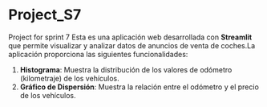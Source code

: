 # Project_S7
Project for sprint 7
Esta es una aplicación web desarrollada con **Streamlit** que permite visualizar y analizar datos de anuncios de venta de coches.La aplicación proporciona las siguientes funcionalidades:

1. **Histograma**: Muestra la distribución de los valores de odómetro (kilometraje) de los vehículos.
2. **Gráfico de Dispersión**: Muestra la relación entre el odómetro y el precio de los vehículos.
